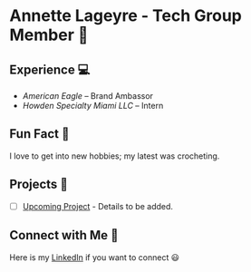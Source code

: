 # Annette Lageyre - Tech Group Member :briefcase:

## Experience :computer:

- *American Eagle* – Brand Ambassor 
- *Howden Specialty Miami LLC* – Intern 

## Fun Fact :tada:

I love to get into new hobbies; my latest was crocheting.

## Projects :rocket:

- [ ] [Upcoming Project](https://github.com) - Details to be added.

## Connect with Me :handshake:

Here is my [LinkedIn](https://www.linkedin.com/in/annettelageyre/) if you want to connect :smiley:
